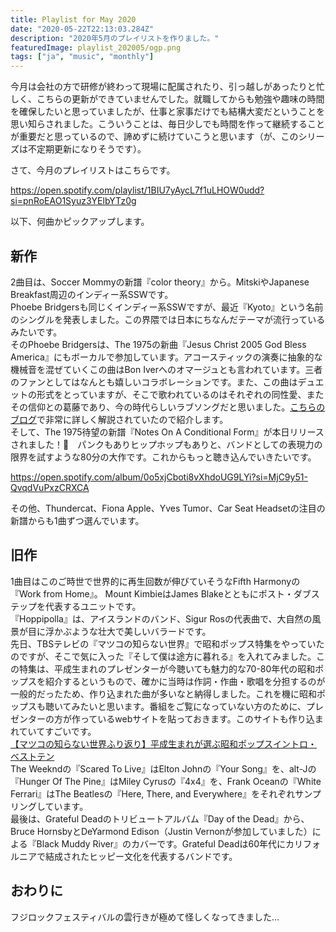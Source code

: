 ```yaml
---
title: Playlist for May 2020
date: "2020-05-22T22:13:03.284Z"
description: "2020年5月のプレイリストを作りました。"
featuredImage: playlist_202005/ogp.png
tags: ["ja", "music", "monthly"]
---
```


今月は会社の方で研修が終わって現場に配属されたり、引っ越しがあったりと忙しく、こちらの更新ができていませんでした。就職してからも勉強や趣味の時間を確保したいと思っていましたが、仕事と家事だけでも結構大変だということを思い知らされました。こういうことは、毎日少しでも時間を作って継続することが重要だと思っているので、諦めずに続けていこうと思います（が、このシリーズは不定期更新になりそうです）。

さて、今月のプレイリストはこちらです。

https://open.spotify.com/playlist/1BIU7yAycL7f1uLHOW0udd?si=pnRoEAO1Syuz3YElbYTz0g

以下、何曲かピックアップします。

## 新作
2曲目は、Soccer Mommyの新譜『color theory』から。MitskiやJapanese Breakfast周辺のインディー系SSWです。  
Phoebe Bridgersも同じくインディー系SSWですが、最近『Kyoto』という名前のシングルを発表しました。この界隈では日本にちなんだテーマが流行っているみたいです。  
そのPhoebe Bridgersは、The 1975の新曲『Jesus Christ 2005 God Bless America』にもボーカルで参加しています。アコースティックの演奏に抽象的な機械音を混ぜていくこの曲はBon Iverへのオマージュとも言われています。三者のファンとしてはなんとも嬉しいコラボレーションです。また、この曲はデュエットの形式をとっていますが、そこで歌われているのはそれぞれの同性愛、またその信仰との葛藤であり、今の時代らしいラブソングだと思いました。[こちらのブログ](https://yamapip.hatenablog.com/entry/2020/04/03/The_1975%E3%80%8CJesus_Christ_2005_God_Bless_America%E3%80%8D%E6%AD%8C%E8%A9%9E%E5%92%8C%E8%A8%B3%E3%83%BB%E8%A7%A3%E9%87%88)で非常に詳しく解説されていたので紹介します。   
そして、The 1975待望の新譜『Notes On A Conditional Form』が本日リリースされました！🎉　パンクもありヒップホップもありと、バンドとしての表現力の限界を試すような80分の大作です。これからもっと聴き込んでいきたいです。

https://open.spotify.com/album/0o5xjCboti8vXhdoUG9LYi?si=MjC9y51-QvqdVuPxzCRXCA

その他、Thundercat、Fiona Apple、Yves Tumor、Car Seat Headsetの注目の新譜からも1曲ずつ選んでいます。


## 旧作
1曲目はこのご時世で世界的に再生回数が伸びていそうなFifth Harmonyの『Work from Home』。
Mount KimbieはJames Blakeとともにポスト・ダブステップを代表するユニットです。  
『Hoppipolla』は、アイスランドのバンド、Sigur Rosの代表曲で、大自然の風景が目に浮かぶような壮大で美しいバラードです。  
先日、TBSテレビの『マツコの知らない世界』で昭和ポップス特集をやっていたのですが、そこで気に入った『そして僕は途方に暮れる』を入れてみました。この特集は、平成生まれのプレゼンターが今聴いても魅力的な70-80年代の昭和ポップスを紹介するというもので、確かに当時は作詞・作曲・歌唱を分担するのが一般的だったため、作り込まれた曲が多いなと納得しました。これを機に昭和ポップスも聴いてみたいと思います。番組をご覧になっていない方のために、プレゼンターの方が作っているwebサイトを貼っておきます。このサイトも作り込まれていてすごいです。  
[【マツコの知らない世界ふり返り】平成生まれが選ぶ昭和ポップスイントロ・ベストテン](https://syowa-suki.com/feature/matsuko-intro-10/)  
The Weekndの『Scared To Live』はElton Johnの『Your Song』を、alt-Jの『Hunger Of The Pine』はMiley Cyrusの『4x4』を、Frank Oceanの『White Ferrari』はThe Beatlesの『Here, There, and Everywhere』をそれぞれサンプリングしています。  
最後は、Grateful Deadのトリビュートアルバム『Day of the Dead』から、Bruce HornsbyとDeYarmond Edison（Justin Vernonが参加していました）による『Black Muddy River』のカバーです。Grateful Deadは60年代にカリフォルニアで結成されたヒッピー文化を代表するバンドです。

## おわりに
フジロックフェスティバルの雲行きが極めて怪しくなってきました…